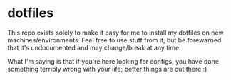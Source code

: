 # dotfiles
This repo exists solely to make it easy for me to install my dotfiles on new
machines/environments. Feel free to use stuff from it, but be forewarned that
it's undocumented and may change/break at any time.

What I'm saying is that if you're here looking for configs, you have done
something terribly wrong with your life; better things are out there :)
